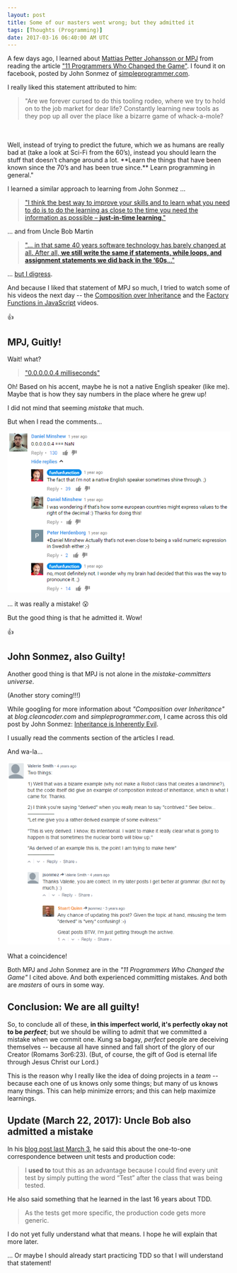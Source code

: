 ```yaml
---
layout: post
title: Some of our masters went wrong; but they admitted it
tags: [Thoughts (Programming)]
date: 2017-03-16 06:40:00 AM UTC
---
```

<!-- March 16, 2017 02:40:00 PM Philippine Time -->

<!-- Jboy: started writing about 10 PM yesterday; stopped at about 2 AM; went to bed;started again at noon; finished at about 2:40 PM -->

A few days ago, I learned about [Mattias Petter Johansson or MPJ](https://www.youtube.com/channel/UCO1cgjhGzsSYb1rsB4bFe4Q) from reading the article ["11 Programmers Who Changed the Game"](http://blog.thefirehoseproject.com/posts/11-programmers-changed-game/). I found it on facebook, posted by John Sonmez of [simpleprogrammer.com](https://simpleprogrammer.com/).

I really liked this statement attributed to him:

> "Are we forever cursed to do this tooling rodeo, where we try to hold on to the job market for dear life?  Constantly learning new tools as they pop up all over the place like a bizarre game of whack-a-mole?
<br />
<br />
Well, instead of trying to predict the future, which we as humans are really bad at (take a look at Sci-Fi from the 60’s), instead you should learn the stuff that doesn’t change around a lot. **Learn the things that have been known since the 70’s and has been true since.**
Learn programming in general."

<!--more-->

I learned a similar approach to learning from John Sonmez ...
<br />
> ["I think the best way to improve your skills and to learn what you need to do is to do the learning as close to the time you need the information as possible – **just-in-time learning**."](https://simpleprogrammer.com/2014/06/23/dont-overwhelm-trying-learn-much/)


... and from Uncle Bob Martin
<br />
> ["... in that same 40 years software technology has barely changed at all. After all, **we still write the same if statements, while loops, and assignment statements we did back in the ‘60s**..."](http://blog.cleancoder.com/uncle-bob/2012/12/19/Three-Paradigms.html)


... [but I digress](http://english.stackexchange.com/questions/167248/what-does-the-idiom-phrase-but-i-digress-mean).

And because I liked that statement of MPJ so much, I tried to watch some of his videos the next day -- the [Composition over Inheritance](https://www.youtube.com/watch?v=wfMtDGfHWpA) and the [Factory Functions in JavaScript](https://www.youtube.com/watch?v=ImwrezYhw4w) videos.

:thumbsup:


## MPJ, Guitly!

Wait! what?

> ["0.0.0.0.0.4 milliseconds"](https://youtu.be/ImwrezYhw4w?t=275)

Oh! Based on his accent, maybe he is not a native English speaker (like me). Maybe that is how they say numbers in the place where he grew up!

I did not mind that seeming _mistake_ that much.

But when I read the comments...


![MPJ 0.0.0.0.0.4 milliseconds mistake](/images/2017/MPJ-0.0.0.0.0.4-milliseconds-mistake.png)


... it was really a mistake! :open_mouth:

But the good thing is that he admitted it. Wow!

:thumbsup:


## John Sonmez, also Guilty!

Another good thing is that MPJ is not alone in the _mistake-committers universe_.

(Another story coming!!!)

While googling for more information about _"Composition over Inheritance"_ at _blog.cleancoder.com_ and _simpleprogrammer.com_, I came across this old post by John Sonmez: [Inheritance is Inherently Evil](https://simpleprogrammer.com/2010/01/15/inheritance-is-inherently-evil/).

I usually read the comments section of the articles I read.

And wa-la...

![JSonmez-contrived-mistake mistake](/images/2017/JSonmez-contrived-mistake.png)

What a coincidence!

Both MPJ and John Sonmez are in the _"11 Programmers Who Changed the Game"_ I cited above. And both experienced committing mistakes. And both are _masters_ of ours in some way.

## Conclusion: We are all guilty!

So, to conclude all of these, **in this imperfect world, it's perfectly okay not to be _perfect_**; but we should be willing to admit that we committed a mistake when we commit one. Kung sa bagay, _perfect_ people are deceiving themselves -- because all have sinned and fall short of the glory of our Creator (Romams 3or6:23). (But, of course, the gift of God is eternal life through Jesus Christ our Lord.)

This is the reason why I really like the idea of doing projects in a _team_ -- because each one of us knows only some things; but many of us knows many things. This can help minimize errors; and this can help maximize learnings.

<!--
I remember saying that in the past...

...looking for it...

[here it is -- the team rule](https://github.com/KidapawanProgrammersClub/KidProgClubImportantDocs/blob/62fe0bb47b50308c608bfc23cc51397fd727ffc0/Club%20Rules.md#-the-team-rule)
-->

## Update (March 22, 2017): Uncle Bob also admitted a mistake

In his [blog post last March 3](http://blog.cleancoder.com/uncle-bob/2017/03/03/TDD-Harms-Architecture.html), he said this about the one-to-one correspondence between unit tests and production code:

> I **used to** tout this as an advantage because I could find every unit test by simply putting the word “Test” after the class that was being tested.

He also said something that he learned in the last 16 years about TDD.

> As the tests get more specific, the production code gets more generic.

I do not yet fully understand what that means. I hope he will explain that more later.

... Or maybe I should already start practicing TDD so that I will understand that statement!